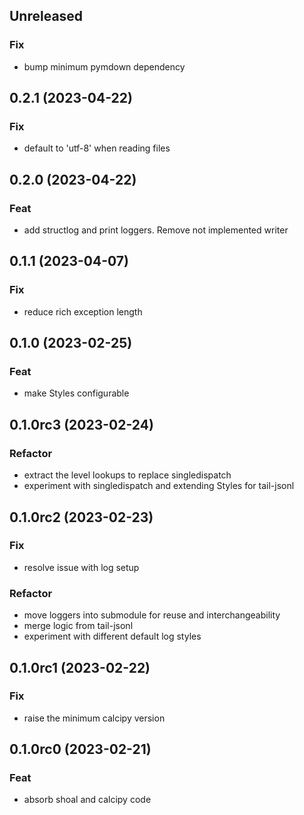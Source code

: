 ## Unreleased

### Fix

- bump minimum pymdown dependency

## 0.2.1 (2023-04-22)

### Fix

- default to 'utf-8' when reading files

## 0.2.0 (2023-04-22)

### Feat

- add structlog and print loggers. Remove not implemented writer

## 0.1.1 (2023-04-07)

### Fix

- reduce rich exception length

## 0.1.0 (2023-02-25)

### Feat

- make Styles configurable

## 0.1.0rc3 (2023-02-24)

### Refactor

- extract the level lookups to replace singledispatch
- experiment with singledispatch and extending Styles for tail-jsonl

## 0.1.0rc2 (2023-02-23)

### Fix

- resolve issue with log setup

### Refactor

- move loggers into submodule for reuse and interchangeability
- merge logic from tail-jsonl
- experiment with different default log styles

## 0.1.0rc1 (2023-02-22)

### Fix

- raise the minimum calcipy version

## 0.1.0rc0 (2023-02-21)

### Feat

- absorb shoal and calcipy code

